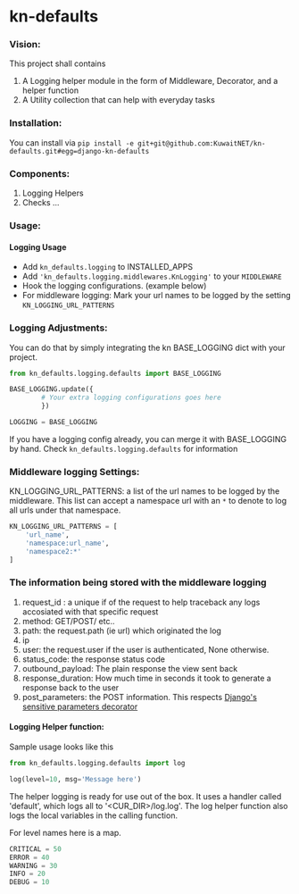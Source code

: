 # kn-defaults

### Vision:

This project shall contains 

1. A Logging helper module in the form of Middleware, Decorator, and a helper function
2. A Utility collection that can help with everyday tasks 



### Installation:

You can install via `pip install -e git+git@github.com:KuwaitNET/kn-defaults.git#egg=django-kn-defaults`

### Components:

1. Logging Helpers
2. Checks
...

### Usage:

#### Logging Usage

* Add `kn_defaults.logging` to INSTALLED_APPS
* Add `'kn_defaults.logging.middlewares.KnLogging'` to your `MIDDLEWARE`
* Hook the logging configurations. (example below) 
* For middleware logging: Mark your url names to be logged by the setting `KN_LOGGING_URL_PATTERNS`


### Logging Adjustments:

You can do that by simply integrating the kn BASE_LOGGING dict with your project.

```python
from kn_defaults.logging.defaults import BASE_LOGGING

BASE_LOGGING.update({
        # Your extra logging configurations goes here
        })

LOGGING = BASE_LOGGING
```
If you have a logging config already, you can merge it with BASE_LOGGING by hand.
Check `kn_defaults.logging.defaults` for information

### Middleware logging Settings:

KN_LOGGING_URL_PATTERNS: a list of the url names to be logged by  the middleware. 
This list can accept a namespace url with an `*` to denote to log all urls under that namespace.
```python
KN_LOGGING_URL_PATTERNS = [
    'url_name',
    'namespace:url_name',
    'namespace2:*'
]
```

### The information being stored with the middleware logging

1. request_id : a unique if of the request to help traceback any logs accosiated with that specific request
2. method: GET/POST/ etc..
3. path: the request.path (ie url) which originated the log
4. ip
5. user: the request.user if the user is authenticated, None otherwise.
6. status_code: the response status code
7. outbound_payload: The plain response the view sent back
8. response_duration: How much time in seconds it took to generate a response back to the user
9. post_parameters: the POST information. This respects [Django's sensitive parameters decorator](https://docs.djangoproject.com/en/3.0/howto/error-reporting/#django.views.decorators.debug.sensitive_post_parameters) 


#### Logging Helper function:

Sample usage looks like this

```python
from kn_defaults.logging.defaults import log

log(level=10, msg='Message here')
```
The helper logging is ready for use out of the box.
It uses a handler called 'default', which logs all to '<CUR_DIR>/log.log'.
The log helper function also logs the local variables in the calling function.

For level names here is a map.
```python
CRITICAL = 50
ERROR = 40
WARNING = 30
INFO = 20
DEBUG = 10
```